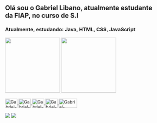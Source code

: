 ## Olá sou o Gabriel Libano, atualmente estudante da FIAP, no curso de S.I
### Atualmente, estudando: Java, HTML, CSS, JavaScript
<div align="center" style="display: flex">
  <a href="https://github.com/GabrielLibano">
  <img height="180em" src="https://github-readme-stats.vercel.app/api?username=GabrielLibano&show_icons=true&theme=dracula&include_all_commits=true&count_private=true"/>
  <img height="180em" src="https://github-readme-stats.vercel.app/api/top-langs/?username=GabrielLibano&layout=compact&langs_count=7&theme=dracula"/>
</div>
    
<div style="display: inline_block"><br>
  <img align="center" alt="Gabriel-HTML" height="30" width="40" src="https://cdn.jsdelivr.net/gh/devicons/devicon/icons/html5/html5-original.svg">
  <img align="center" alt="Gabriel-CSS" height="30" width="40" src="https://cdn.jsdelivr.net/gh/devicons/devicon/icons/css3/css3-original.svg">
  <img align="center" alt="Gabriel-Java" height="30" width="40" src="https://cdn.jsdelivr.net/gh/devicons/devicon/icons/java/java-original.svg">
  <img align="center" alt="Gabriel-SQL" height="30" width="40" src="https://cdn.jsdelivr.net/gh/devicons/devicon/icons/mysql/mysql-original-wordmark.svg">
  <img align="center" alt="Gabriel-VBNET" height="30" width="60" src="https://img.shields.io/badge/.NET-5C2D91?style=for-the-badge&logo=.net&logoColor=white">
</div>
  <br>
<div> 
  <a href="https://www.linkedin.com/in/gabriel-libano-9b64021a2/" target="_blank"><img src="https://img.shields.io/badge/Instagram-E4405F?style=for-the-badge&logo=instagram&logoColor=white" target="_blank"></a>
  <a href="https://www.instagram.com/gabriel_libano/" target="_blank"><img src="https://img.shields.io/badge/LinkedIn-0077B5?style=for-the-badge&logo=linkedin&logoColor=white" target="_blank"></a>
</div>
          
